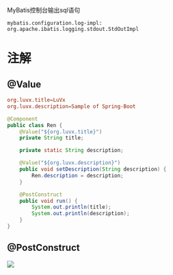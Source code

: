 




MyBatis控制台输出sql语句

```shell
mybatis.configuration.log-impl: org.apache.ibatis.logging.stdout.StdOutImpl
```


# 注解

## @Value

```conf
org.luvx.title=LuVx
org.luvx.description=Sample of Spring-Boot
```
```Java
@Component
public class Ren {
    @Value("${org.luvx.title}")
    private String title;

    private static String description;

    @Value("${org.luvx.description}")
    public void setDescription(String description) {
        Ren.description = description;
    }

    @PostConstruct
    public void run() {
        System.out.println(title);
        System.out.println(description);
    }
}
```

## @PostConstruct




[![](https://static.segmentfault.com/v-5b1df2a7/global/img/creativecommons-cc.svg)](https://creativecommons.org/licenses/by-nc-nd/4.0/)
